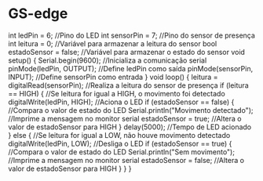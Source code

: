 # GS-edge

int ledPin = 6; //Pino do LED
int sensorPin = 7; //Pino do sensor de presença
int leitura = 0; //Variável para armazenar a leitura do sensor
bool estadoSensor = false; //Variável para armazenar o estado do sensor
void setup() {
  Serial.begin(9600); //Inicializa a comunicação serial
  pinMode(ledPin, OUTPUT); //Define ledPin como saída
  pinMode(sensorPin, INPUT); //Define sensorPin como entrada
}
void loop() {
  leitura = digitalRead(sensorPin); //Realiza a leitura do sensor de presença
  if (leitura == HIGH) { //Se leitura for igual a HIGH, o movimento foi detectado
    digitalWrite(ledPin, HIGH); //Aciona o LED
    if (estadoSensor == false) { //Compara o valor de estado do LED
      Serial.println("Movimento detectado"); //Imprime a mensagem no monitor serial
      estadoSensor = true; //Altera o valor de estadoSensor para HIGH
    }
    delay(5000); //Tempo de LED acionado
  } else { //Se leitura for igual a LOW, não houve movimento detectado
    digitalWrite(ledPin, LOW); //Desliga o LED
    if (estadoSensor == true) { //Compara o valor de estado do LED
      Serial.println("Sem movimento"); //Imprime a mensagem no monitor serial
      estadoSensor = false; //Altera o valor de estadoSensor para HIGH
    }
  }
}
